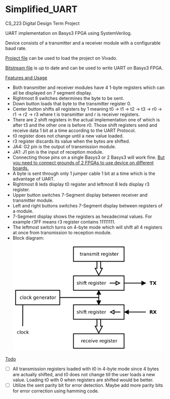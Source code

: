 # Simplified_UART
CS_223 Digital Design Term Project <br>

UART implementation on Basys3 FPGA using SystemVerilog. <br>

Device consists of a transmitter and a receiver module with a configurable baud rate. <br>

<a href=https://github.com/mHuseyin0/Simplified_UART/blob/main/Term_Project.xpr>Project file</a> can be used
to load the project on Vivado. <br>

<a href=https://github.com/mHuseyin0/Simplified_UART/blob/main/Term_Project.runs/impl_1/UART.bit>Bitstream file</a> is up
to date and can be used to write UART on Basys3 FPGA. <br>

<ins>Features and Usage</ins>
* Both transmitter and receiver modules have 4 1-byte registers which can all be displayed on 7 segment display.
* Rightmost 8 switches determines the byte to be sent.
* Down button loads that byte to the transmitter register 0.
* Center button shifts all registers by 1 meaning t0 -> t1 -> t2 -> t3 -> r0 -> r1 -> r2 -> r3 where t is transmitter and r is receiver registers.
* There are 2 shift registers in the actual implementation one of which is after t3 and the other one is before r0. Those shift registers send and receive data 1 bit at a time according to the UART Protocol.
* t0 register does not change until a new value loaded.
* r3 register discards its value when the bytes are shifted.
* JA4: G2 pin is the output of transmission module.
* JA1: J1 pin is the input of reception module.
* Connecting those pins on a single Basys3 or 2 Basys3 will work fine. <ins>But you need to connect grounds of 2 FPGAs to use device on different boards.</ins>
* A byte is sent through only 1 jumper cable 1 bit at a time which is the advantage of UART.
* Rightmost 8 leds display t0 register and leftmost 8 leds display r3 register.
* Upper button switches 7-Segment display between receiver and transmitter module.
* Left and right buttons switches 7-Segment display between registers of a module.
* 7-Segment display shows the registers as hexadecimal values. For example r3FF means r3 register contains 11111111.
* The leftmost switch turns on 4-byte mode which will shift all 4 registers at once from transmission to reception module.
* Block diagram:
![alt text](Block_Diagram.png)

<ins>Todo</ins>
- [ ] All transmission registers loaded with t0 in 4-byte mode since 4 bytes are actually shifted, and t0 does not change
till the user loads a new value. Loading t0 with 0 when registers are shifted would be better.
- [ ] Utilize the sent parity bit for error detection. Maybe add more parity bits for error correction using hamming code.
